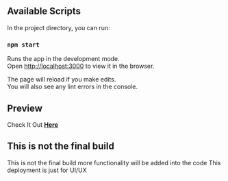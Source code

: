 ## Available Scripts

In the project directory, you can run:

### `npm start`

Runs the app in the development mode.\
Open [http://localhost:3000](http://localhost:3000) to view it in the browser.

The page will reload if you make edits.\
You will also see any lint errors in the console.

## Preview
Check It Out  **<a href="https://anujshany.github.io/Movie-App/">Here<a/>**

## This is not the final build 
This is not the final build more functionality will be added into the code
This deployment is just for UI/UX
